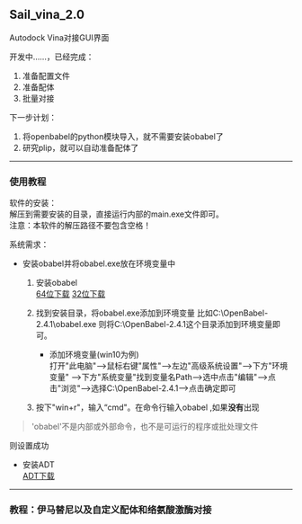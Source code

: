 ## Sail_vina_2.0
Autodock Vina对接GUI界面

开发中……，已经完成：
1. 准备配置文件
2. 准备配体
3. 批量对接  

下一步计划：  
1. 将openbabel的python模块导入，就不需要安装obabel了
2. 研究plip，就可以自动准备配体了

---
### 使用教程
软件的安装：  
解压到需要安装的目录，直接运行内部的main.exe文件即可。  
注意：本软件的解压路径不要包含空格！
  
系统需求：  
- 安装obabel并将obabel.exe放在环境变量中
    1. 安装obabel  
        [64位下载](https://sourceforge.net/projects/openbabel/files/openbabel/2.4.1/OpenBabel-2.4.1.exe/download)
        [32位下载](https://sourceforge.net/projects/openbabel/files/openbabel/2.4.1/OpenBabel-2.4.1-x86.exe/download)
    2. 找到安装目录，将obabel.exe添加到环境变量
  比如C:\OpenBabel-2.4.1\obabel.exe
  则将C:\OpenBabel-2.4.1这个目录添加到环境变量即可。  
  
        - 添加环境变量(win10为例)  
  打开"此电脑"-->鼠标右键"属性"-->左边"高级系统设置"-->下方"环境变量"
  -->下方"系统变量"找到变量名Path-->选中点击"编辑"-->点击"浏览"-->选择C:\OpenBabel-2.4.1-->点击确定即可
    3. 按下"win+r"，输入“cmd"。在命令行输入obabel
 ,如果**没有**出现  
 
 >'obabel'不是内部或外部命令，也不是可运行的程序或批处理文件

 则设置成功
  
- 安装ADT  
[ADT下载](http://mgltools.scripps.edu/downloads/downloads/tars/releases/REL1.5.6/mgltools_win32_1.5.6_Setup.exe)
---
### 教程：伊马替尼以及自定义配体和络氨酸激酶对接
